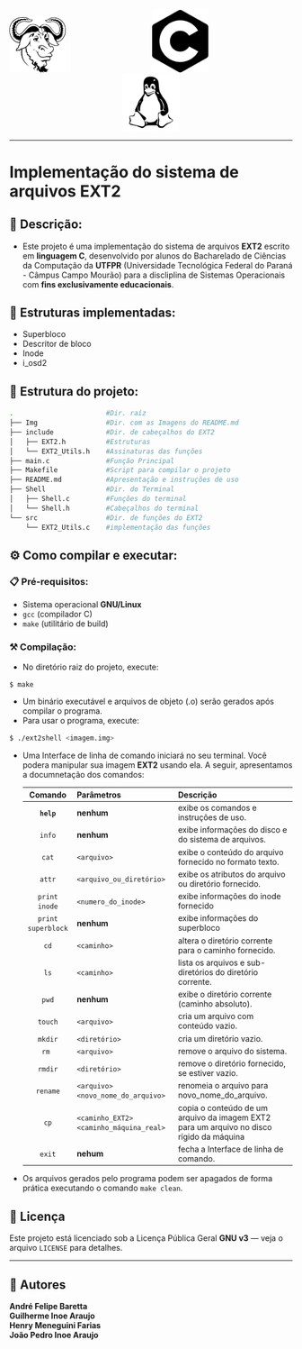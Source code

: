 <p align="center">
<img src="Img/gnu.png" width="100">
<img src="Img/C.png" width="100" style="margin: 0px 150px 0px">
<img src="Img/tux.png" width="100">
</p>



---
# Implementação do sistema de arquivos EXT2

## 📝 Descrição:
- Este projeto é uma implementação do sistema de arquivos **EXT2** escrito em **linguagem C**, desenvolvido por alunos do Bacharelado de Ciências da Computação da **UTFPR** (Universidade Tecnológica Federal do Paraná - Câmpus Campo Mourão) para a discliplina de Sistemas Operacionais com **fins exclusivamente educacionais**.

## 🔨 Estruturas implementadas:
- Superbloco
- Descritor de bloco
- Inode
- i_osd2

## 🔧 Estrutura do projeto:
```bash
.                       #Dir. raíz
├── Img                 #Dir. com as Imagens do README.md
├── include             #Dir. de cabeçalhos do EXT2
│   ├── EXT2.h          #Estruturas
│   └── EXT2_Utils.h    #Assinaturas das funções
├── main.c              #Função Principal
├── Makefile            #Script para compilar o projeto
├── README.md           #Apresentação e instruções de uso
├── Shell               #Dir. do Terminal
│   ├── Shell.c         #Funções do terminal
│   └── Shell.h         #Cabeçalhos do terminal
└── src                 #Dir. de funções do EXT2
    └── EXT2_Utils.c    #implementação das funções
```
## ⚙️ Como compilar e executar:

### 📋 Pré-requisitos:
- Sistema operacional **GNU/Linux**
- `gcc` (compilador C)
- `make` (utilitário de build)

### ⚒️ Compilação:
- No diretório raiz do projeto, execute:

```bash
$ make
```

- Um binário executável e arquivos de objeto (.o) serão gerados após compilar o programa.
- Para usar o programa, execute:  

```bash
$ ./ext2shell <imagem.img>
```
- Uma Interface de linha de comando iniciará no seu terminal. Você podera manipular sua imagem **EXT2** usando ela. A seguir, apresentamos a documnetação dos comandos:  
  
  | **Comando**        | **Parâmetros**    | **Descrição**     
  |:---:               |:---    |:---
  | **`help`**         | **nenhum**    | exibe os comandos e instruções de uso. 
   `info`              | **nenhum**    | exibe informações do disco e do sistema de arquivos.
   `cat`               |`<arquivo>`    | exibe o conteúdo do arquivo fornecido no formato texto.
   `attr`              | `<arquivo_ou_diretório>`    | exibe os atributos do arquivo ou diretório fornecido.
   `print inode`       | `<numero_do_inode>`    | exibe informações do inode fornecido
   `print superblock`  |**nenhum**    | exibe informações do superbloco
   `cd`                |`<caminho>`    | altera o diretório corrente para o caminho fornecido.
   `ls`                |`<caminho>`    | lista os arquivos e sub-diretórios do diretório corrente.
   `pwd`               |**nenhum**    | exibe o diretório corrente (caminho absoluto).
   `touch`             |`<arquivo>`    | cria um arquivo com conteúdo vazio.
   `mkdir`             |`<diretório>`    | cria um diretório vazio.
    `rm `              |`<arquivo>`    | remove o arquivo do sistema.
    `rmdir`            |`<diretório>`    | remove o diretório fornecido, se estiver vazio.
    `rename`           |`<arquivo> <novo_nome_do_arquivo> `    | renomeia o arquivo para novo_nome_do_arquivo.
    `cp`               |`<caminho_EXT2> <caminho_máquina_real>` | copia o conteúdo de um arquivo da imagem EXT2 para um arquivo no disco rígido da máquina 
    `exit`             |**nehum**    | fecha a Interface de linha de comando.


- Os arquivos gerados pelo programa podem ser apagados de forma prática executando o comando `make clean`.  

## 📜 Licença

Este projeto está licenciado sob a Licença Pública Geral **GNU v3** — veja o arquivo `LICENSE` para detalhes.

---
## 👥 Autores

<b>
André Felipe Baretta<br>  
Guilherme Inoe Araujo<br>
Henry Meneguini Farias<br>
João Pedro Inoe Araujo
</b>
